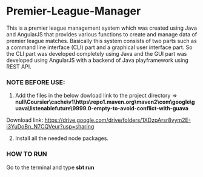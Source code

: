 # Premier-League-Manager
This is a premier league management system which was created using Java and AngularJS that provides various functions to create and manage data of premier league matches. Basically this system consists of two parts such as a command line interface (CLI) part and a graphical user interface part. So the CLI part was developed completely using Java and the GUI part was developed using AngularJS with a backend of Java playframework using REST API.

### NOTE BEFORE USE:
1. Add the files in the below dowload link to the project directory => **null\Coursier\cache\v1\https\repo1.maven.org\maven2\com\google\guava\listenablefuture\9999.0-empty-to-avoid-conflict-with-guava**

Download link: https://drive.google.com/drive/folders/1XDzpArsr8vym2E-i3YuDoBn_N7CQVeur?usp=sharing

2. Install all the needed node packages.

### HOW TO RUN  
Go to the terminal and type **sbt run**
